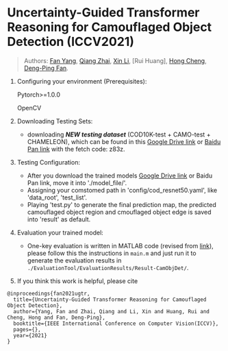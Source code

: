 # Uncertainty-Guided Transformer Reasoning for Camouflaged Object Detection (ICCV2021)

> Authors:
> [Fan Yang](https://scholar.google.com/citations?user=FSfSgwQAAAAJ&hl=en), 
> [Qiang Zhai](https://github.com/cvqiang/mgl), 
> [Xin Li](https://scholar.google.com/citations?user=TK-hRO8AAAAJ&hl=en), 
> [Rui Huang], 
> [Hong Cheng](https://scholar.google.com/citations?user=-845MAcAAAAJ&hl=zh-CN), 
> [Deng-Ping Fan](https://dpfan.net/).



1. Configuring your environment (Prerequisites):

    Pytorch>=1.0.0
    
    OpenCV
    
<!--2. Downloading Testing Sets: -->
2. Downloading Testing Sets:
    + downloading _**NEW testing dataset**_ (COD10K-test + CAMO-test + CHAMELEON), which can be found in this [Google Drive link](https://drive.google.com/file/d/1QEGnP9O7HbN_2tH999O3HRIsErIVYalx/view?usp=sharing) or [Baidu Pan link](https://pan.baidu.com/s/143yHFLAabMBT7wgXA0LrMg) with the fetch code: z83z.

3. Testing Configuration:

    + After you download the trained models [Google Drive link](https://drive.google.com/file/d/1RFdqvzMZMzi6VdVl_8-sMgWT0Os-E9tE/view?usp=sharing) or Baidu Pan link, move it into './model_file/'.
    + Assigning your comstomed path in 'config/cod_resnet50.yaml', like 'data_root', 'test_list'.
    + Playing 'test.py' to generate the final prediction map, the predicted camouflaged object region and cmouflaged object edge is saved into 'result' as default.
    
5. Evaluation your trained model:

    + One-key evaluation is written in MATLAB code (revised from [link](https://github.com/DengPingFan/CODToolbox)), 
    please follow this the instructions in `main.m` and just run it to generate the evaluation results in 
    `./EvaluationTool/EvaluationResults/Result-CamObjDet/`.

6. If you think this work is helpful, please cite

```
@inproceedings{fan2021ugtr,
  title={Uncertainty-Guided Transformer Reasoning for Camouflaged Object Detection},
  author={Yang, Fan and Zhai, Qiang and Li, Xin and Huang, Rui and Cheng, Hong and Fan, Deng-Ping},
  booktitle={IEEE International Conference on Computer Vision(ICCV)},
  pages={},
  year={2021}
}
```
